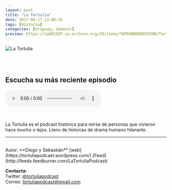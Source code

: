 ```yaml
---
layout: post
title: "La Tortulia"
date: 2017-09-17 13:00:35
tags: [Historia]
categories: [Uruguay, Semanal]
preview: https://ia601507.us.archive.org/29/items/TAPEANDORADIO500/Tortu_300-DiegoSoler.jpg
---
```


![La Tortulia](https://ia601507.us.archive.org/29/items/TAPEANDORADIO500/Tortu_500-DiegoSoler.jpg)

<br/>
<br/>

## Escucha su más reciente episodio

<!--reproductor-feed=http://feeds.feedburner.com/LaTortuliaPodcast-->
<!--reproductor-start-->
<audio id="audio" preload="auto" controls="" src="http://audioboom.com/posts/7053964-la-tortulia-157-magallanes-motin-en-puerto-san-julian.mp3"></audio>
<!--reproductor-end-->

<br>

La Tortulia es el podcast histórico para reirse de personas que vivieron hace mucho o lejos. Lleno de historias de drama humano hilarante.

_ _ _

<br>
Autor: **Diego y Sebastián**  
[web](https://tortuliapodcast.wordpress.com/)  
[Feed](http://feeds.feedburner.com/LaTortuliaPodcast)  



**Contacta:**  
Twitter: [@tortuliapodcast](https://twitter.com/tortuliapodcast)  
Correo: [tortuliapodcast@gmail.com](mailto:tortuliapodcast@gmail.com)  
